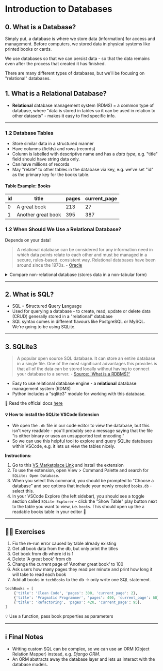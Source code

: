 # Introduction to Databases

## 0. What is a Database?

Simply put, a database is where we store data (information) for access and management. Before computers, we stored data in physical systems like printed books or cards.

We use databases so that we can persist data - so that the data remains even after the process that created it has finished.

There are many different types of databases, but we'll be focusing on "relational" databases.

## 1. What is a Relational Database?

-   **Relational** database management system (RDMS) = a common type of database, where "data is stored in tables so it can be used in relation to other datasets" - makes it easy to find specific info.

---

### 1.2 Database Tables

-   Store similar data in a structured manner
-   Have columns (fields) and rows (records)
-   Column is labelled with descriptive name and has a _data type_, e.g. "title" field should have string data only.
-   Can have millions of records
-   May "relate" to other tables in the database via key, e.g. we've set "id" as the primary key for the books table.

#### Table Example: Books

| id  | title              | pages | current_page |
| --- | ------------------ | ----- | ------------ |
| 0   | A great book       | 213   | 27           |
| 1   | Another great book | 395   | 387          |

### 1.2 When Should We Use a Relational Database?

Depends on your data!

> A relational database can be considered for any information need in which data points relate to each other and must be managed in a secure, rules-based, consistent way. Relational databases have been around since the 1970s. - [Oracle](https://www.google.com/search?q=why+use+a+relational+database&oq=why+use+a+relational+database&aqs=chrome..69i57.5002j0j7&sourceid=chrome&ie=UTF-8#:~:text=database%3F-,A%20relational%20database%20can,around%20since%20the%201970s.,-What)

<details>
    <summary>Compare non-relational database (stores data in a non-tabular form)</summary>

> Non-relational databases often perform faster because a query doesn't have to view several tables in order to deliver an answer, as relational datasets often do. Non-relational databases are therefore ideal for storing data that may be changed frequently or for applications that handle many different kinds of data. - [MongoDB](https://www.mongodb.com/non-relational-database)

</details>

---

## 2. What is SQL?

-   SQL = **S**tructured **Q**uery **L**anguage
-   Used for querying a database - to create, read, update or delete data (CRUD) generally stored in a "relational" database
-   SQL syntax comes in different flavours like PostgreSQL or MySQL. We're going to be using SQLite.

---

## 3. SQLite3

> A popular open source SQL database. It can store an entire database in a single file. One of the most significant advantages this provides is that all of the data can be stored locally without having to connect your database to a server. - [Source: 'What is a RDBMS?'](https://www.codecademy.com/articles/what-is-rdbms-sql)

-   Easy to use relational database engine - a **relational** database management system (RDMS)
-   Python includes a "sqlite3" module for working with this database.

📙 Read the official docs [here](https://docs.python.org/3/library/sqlite3.html)

#### 💡 How to install the SQLite VSCode Extension

-   We open the `.db` file in our code editor to view the database, but this isn't very readable - you'll probably see a message saying that the file "is either binary or uses an unsupported text encoding."
-   So we can use this helpful tool to explore and query SQLite databases within VSCode, e.g. it lets us view the tables nicely.

**Instructions:**

1. Go to this [VS Marketplace Link](https://marketplace.visualstudio.com/items?itemName=alexcvzz.vscode-sqlite) and install the extension
2. To use the extension, open View > Command Palette and search for `SQLite: Open Database`.
3. When you select this command, you should be prompted to "Choose a database" and see options that include your newly created `books.db` - select this.
4. In your VSCode Explore (the left sidebar), you should see a toggle section called `SQLite Explorer` - click the "Show Table" play button next to the table you want to view, i.e. `books`. This should open up the a readable books table in your editor 🎉

---

## 🏋🏻 Exercises

1. Fix the re-run error caused by table already existing
2. Get all book data from the db, but only print the titles
3. Get book from db where id is 1
4. Delete 'A great book' from db
5. Change the current page of 'Another great book' to 100
6. Ask users how many pages they read per minute and print how long it will take to read each book
7. Add all books in `techBooks` to the db -> only write one SQL statement.

```python
techBooks = [
    {'title': 'Clean Code', 'pages': 300, 'current_page': 2},
    {'title': 'Pragmatic Programmer', 'pages': 400, 'current_page': 60},
    {'title': 'Refactoring', 'pages': 420, 'current_page': 95},
]
```

💡 Use a function, pass book properties as parameters

---

## ℹ️ Final Notes

-   Writing custom SQL can be complex, so we can use an ORM (Object Relation Mapper) instead, e.g. _Django ORM_.
-   An ORM abstracts away the database layer and lets us interact with the database models.
